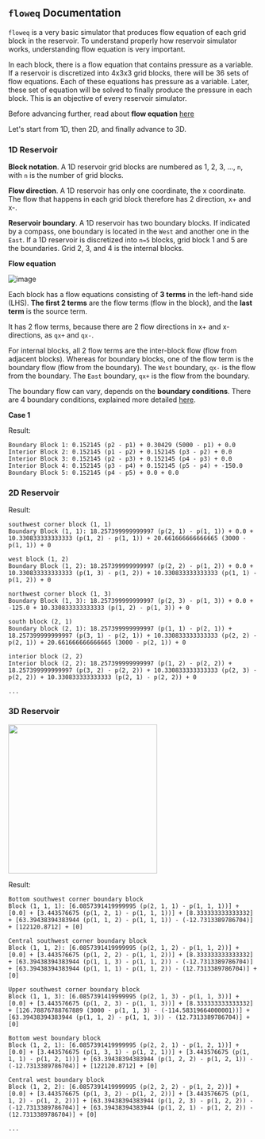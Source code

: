 ## `floweq` Documentation

`floweq` is a very basic simulator that produces flow equation of each grid block in the reservoir. To understand properly how reservoir simulator works, understanding flow equation is very important. 

In each block, there is a flow equation that contains pressure as a variable. If a reservoir is discretized into 4x3x3 grid blocks, there will be 36 sets of flow equations. Each of these equations has pressure as a variable. Later, these set of equation will be solved to finally produce the pressure in each block. This is an objective of every reservoir simulator.

Before advancing further, read about **flow equation** [here](https://github.com/yohanesnuwara/pyresim/wiki/Flow-Equations) 

Let's start from 1D, then 2D, and finally advance to 3D. 

### 1D Reservoir

**Block notation**. A 1D reservoir grid blocks are numbered as 1, 2, 3, ..., `n`, with `n` is the number of grid blocks.

**Flow direction**. A 1D reservoir has only one coordinate, the x coordinate. The flow that happens in each grid block therefore has 2 direction, x+ and x-. 

**Reservoir boundary**. A 1D reservoir has two boundary blocks. If indicated by a compass, one boundary is located in the `West` and another one in the `East`. If a 1D reservoir is discretized into `n=5` blocks, grid block 1 and 5 are the boundaries. Grid 2, 3, and 4 is the internal blocks. 

**Flow equation**

![image](https://user-images.githubusercontent.com/51282928/88473162-e2eb0400-cf44-11ea-998d-19935257562f.png)

Each block has a flow equations consisting of **3 terms** in the left-hand side (LHS). **The first 2 terms** are the flow terms (flow in the block), and the **last term** is the source term. 

It has 2 flow terms, because there are 2 flow directions in x+ and x- directions, as `qx+` and `qx-`. 

For internal blocks, all 2 flow terms are the inter-block flow (flow from adjacent blocks). Whereas for boundary blocks, one of the flow term is the boundary flow (flow from the boundary). The `West` boundary, `qx-` is the flow from the boundary. The `East` boundary, `qx+` is the flow from the boundary. 

The boundary flow can vary, depends on the **boundary conditions**. There are 4 boundary conditions, explained more detailed [here](https://github.com/yohanesnuwara/pyresim/wiki/Boundary-Conditions).

**Case 1**

Result:

```
Boundary Block 1: 0.152145 (p2 - p1) + 0.30429 (5000 - p1) + 0.0
Interior Block 2: 0.152145 (p1 - p2) + 0.152145 (p3 - p2) + 0.0
Interior Block 3: 0.152145 (p2 - p3) + 0.152145 (p4 - p3) + 0.0
Interior Block 4: 0.152145 (p3 - p4) + 0.152145 (p5 - p4) + -150.0
Boundary Block 5: 0.152145 (p4 - p5) + 0.0 + 0.0
```

### 2D Reservoir

Result:

```
southwest corner block (1, 1)
Boundary Block (1, 1): 18.257399999999997 (p(2, 1) - p(1, 1)) + 0.0 + 10.330833333333333 (p(1, 2) - p(1, 1)) + 20.661666666666665 (3000 - p(1, 1)) + 0 

west block (1, 2)
Boundary Block (1, 2): 18.257399999999997 (p(2, 2) - p(1, 2)) + 0.0 + 10.330833333333333 (p(1, 3) - p(1, 2)) + 10.330833333333333 (p(1, 1) - p(1, 2)) + 0 

northwest corner block (1, 3)
Boundary Block (1, 3): 18.257399999999997 (p(2, 3) - p(1, 3)) + 0.0 + -125.0 + 10.330833333333333 (p(1, 2) - p(1, 3)) + 0 

south block (2, 1)
Boundary block (2, 1): 18.257399999999997 (p(1, 1) - p(2, 1)) + 18.257399999999997 (p(3, 1) - p(2, 1)) + 10.330833333333333 (p(2, 2) - p(2, 1)) + 20.661666666666665 (3000 - p(2, 1)) + 0 

interior block (2, 2)
Interior block (2, 2): 18.257399999999997 (p(1, 2) - p(2, 2)) + 18.257399999999997 (p(3, 2) - p(2, 2)) + 10.330833333333333 (p(2, 3) - p(2, 2)) + 10.330833333333333 (p(2, 1) - p(2, 2)) + 0 

...
```

### 3D Reservoir

<div>
<img src="https://user-images.githubusercontent.com/51282928/88476192-c0ff7a80-cf60-11ea-8492-54fccd1aebc7.png" width="300"/>
</div>

Result:

```
Bottom southwest corner boundary block
Block (1, 1, 1): [6.0857391419999995 (p(2, 1, 1) - p(1, 1, 1))] + [0.0] + [3.443576675 (p(1, 2, 1) - p(1, 1, 1))] + [8.333333333333332] + [63.39438394383944 (p(1, 1, 2) - p(1, 1, 1)) - (-12.7313389786704)] + [122120.8712] + [0] 

Central southwest corner boundary block
Block (1, 1, 2): [6.0857391419999995 (p(2, 1, 2) - p(1, 1, 2))] + [0.0] + [3.443576675 (p(1, 2, 2) - p(1, 1, 2))] + [8.333333333333332] + [63.39438394383944 (p(1, 1, 3) - p(1, 1, 2)) - (-12.7313389786704)] + [63.39438394383944 (p(1, 1, 1) - p(1, 1, 2)) - (12.7313389786704)] + [0] 

Upper southwest corner boundary block
Block (1, 1, 3): [6.0857391419999995 (p(2, 1, 3) - p(1, 1, 3))] + [0.0] + [3.443576675 (p(1, 2, 3) - p(1, 1, 3))] + [8.333333333333332] + [126.78876788767889 (3000 - p(1, 1, 3) - (-114.58319664000001))] + [63.39438394383944 (p(1, 1, 2) - p(1, 1, 3)) - (12.7313389786704)] + [0] 

Bottom west boundary block
Block (1, 2, 1): [6.0857391419999995 (p(2, 2, 1) - p(1, 2, 1))] + [0.0] + [3.443576675 (p(1, 3, 1) - p(1, 2, 1))] + [3.443576675 (p(1, 1, 1) - p(1, 2, 1))] + [63.39438394383944 (p(1, 2, 2) - p(1, 2, 1)) - (-12.7313389786704)] + [122120.8712] + [0] 

Central west boundary block
Block (1, 2, 2): [6.0857391419999995 (p(2, 2, 2) - p(1, 2, 2))] + [0.0] + [3.443576675 (p(1, 3, 2) - p(1, 2, 2))] + [3.443576675 (p(1, 1, 2) - p(1, 2, 2))] + [63.39438394383944 (p(1, 2, 3) - p(1, 2, 2)) - (-12.7313389786704)] + [63.39438394383944 (p(1, 2, 1) - p(1, 2, 2)) - (12.7313389786704)] + [0] 

...
```
